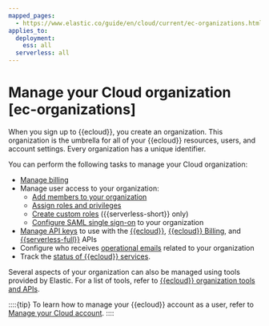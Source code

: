 ```yaml
---
mapped_pages:
  - https://www.elastic.co/guide/en/cloud/current/ec-organizations.html
applies_to:
  deployment:
    ess: all
  serverless: all
---
```


# Manage your Cloud organization [ec-organizations]

When you sign up to {{ecloud}}, you create an organization. This organization is the umbrella for all of your {{ecloud}} resources, users, and account settings. Every organization has a unique identifier. 

You can perform the following tasks to manage your Cloud organization:

* [Manage billing](/deploy-manage/cloud-organization/billing.md)
* Manage user access to your organization: 
  * [Add members to your organization](/deploy-manage/users-roles/cloud-organization/manage-users.md)
  * [Assign roles and privileges](/deploy-manage/users-roles/cloud-organization/user-roles.md)
  * [Create custom roles](/deploy-manage/users-roles/cloud-enterprise-orchestrator.md) ({{serverless-short}} only)
  * [Configure SAML single sign-on](/deploy-manage/users-roles/cloud-organization/configure-saml-authentication.md) to your organization
* [Manage API keys](/deploy-manage/api-keys.md) to use with the [{{ecloud}}](https://www.elastic.co/docs/api/doc/cloud), [{{ecloud}} Billing](https://www.elastic.co/docs/api/doc/cloud-billing/), and [{{serverless-full}}](https://www.elastic.co/docs/api/doc/elastic-cloud-serverless) APIs
* Configure who receives [operational emails](/deploy-manage/cloud-organization/operational-emails.md) related to your organization
* Track the [status of {{ecloud}} services](/deploy-manage/cloud-organization/service-status.md).

Several aspects of your organization can also be managed using tools provided by Elastic. For a list of tools, refer to [{{ecloud}} organization tools and APIs](/deploy-manage/cloud-organization/tools-and-apis.md).

::::{tip} 
To learn how to manage your {{ecloud}} account as a user, refer to [Manage your Cloud account](/cloud-account/index.md).
::::

